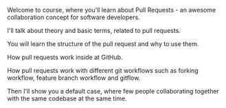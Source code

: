 Welcome to course, where you'll learn about Pull Requests - an awesome collaboration concept for software developers.

I'll talk about theory and basic terms, related to pull requests.

You will learn the structure of the pull request and why to use them.

How pull requests work inside at GitHub.

How pull requests work with different git workflows such as forking workflow, feature branch workflow and gitflow.

Then I'll show you a default case, where few people collaborating together with the same codebase at the same time.
